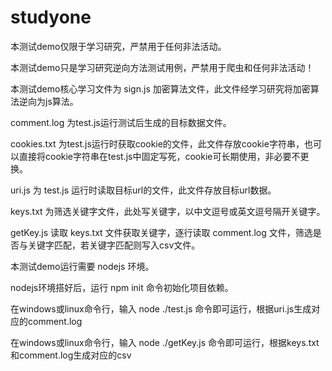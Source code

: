 # studyone
本测试demo仅限于学习研究，严禁用于任何非法活动。

本测试demo只是学习研究逆向方法测试用例，严禁用于爬虫和任何非法活动！

本测试demo核心学习文件为 sign.js 加密算法文件，此文件经学习研究将加密算法逆向为js算法。

comment.log 为test.js运行测试后生成的目标数据文件。

cookies.txt 为test.js运行时获取cookie的文件，此文件存放cookie字符串，也可以直接将cookie字符串在test.js中固定写死，cookie可长期使用，非必要不更换。

uri.js 为 test.js 运行时读取目标url的文件，此文件存放目标url数据。

keys.txt 为筛选关键字文件，此处写关键字，以中文逗号或英文逗号隔开关键字。

getKey.js 读取 keys.txt 文件获取关键字，逐行读取 comment.log 文件，筛选是否与关键字匹配，若关键字匹配则写入csv文件。

本测试demo运行需要 nodejs 环境。

nodejs环境搭好后，运行 npm init 命令初始化项目依赖。

在windows或linux命令行，输入 node ./test.js 命令即可运行，根据uri.js生成对应的comment.log

在windows或linux命令行，输入 node ./getKey.js 命令即可运行，根据keys.txt和comment.log生成对应的csv

